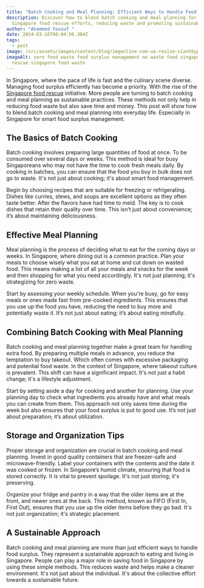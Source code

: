```yaml
---
title: "Batch Cooking and Meal Planning: Efficient Ways to Handle Food Surplus"
description: Discover how to blend batch cooking and meal planning for efficient
  Singapore food rescue efforts, reducing waste and promoting sustainability.
author: "Ahammed Yousuf "
date: 2024-03-16T06:04:56.304Z
tags:
  - post
image: /src/assets/images/content/blog/imgonline-com-ua-resize-s1anh5yppzbqluf1.jpg
imageAlt: zero food waste food surplus management no waste food singapore food
  rescue singapore food waste
---
```


In Singapore, where the pace of life is fast and the culinary scene diverse. Managing food surplus efficiently has become a priority. With the rise of the [Singapore food rescue](https://d2l.sg/) initiative. More people are turning to batch cooking and meal planning as sustainable practices. These methods not only help in reducing food waste but also save time and money. This post will show how to blend batch cooking and meal planning into everyday life. Especially in Singapore for smart food surplus management.

## The Basics of Batch Cooking

Batch cooking involves preparing large quantities of food at once. To be consumed over several days or weeks. This method is ideal for busy Singaporeans who may not have the time to cook fresh meals daily. By cooking in batches, you can ensure that the food you buy in bulk does not go to waste. It's not just about cooking; it's about smart food management.

Begin by choosing recipes that are suitable for freezing or refrigerating. Dishes like curries, stews, and soups are excellent options as they often taste better. After the flavors have had time to meld. The key is to cook dishes that retain their quality over time. This isn’t just about convenience; it’s about maintaining deliciousness.

## **Effective Meal Planning**

Meal planning is the process of deciding what to eat for the coming days or weeks. In Singapore, where dining out is a common practice. Plan your meals to choose wisely what you eat at home and cut down on wasted food. This means making a list of all your meals and snacks for the week and then shopping for what you need accordingly. It's not just planning; it's strategizing for zero waste.

Start by assessing your weekly schedule. When you're busy, go for easy meals or ones made fast from pre-cooked ingredients. This ensures that you use up the food you have, reducing the need to buy more and potentially waste it. It’s not just about eating; it’s about eating mindfully.

## Combining Batch Cooking with Meal Planning

Batch cooking and meal planning together make a great team for handling extra food. By preparing multiple meals in advance, you reduce the temptation to buy takeout. Which often comes with excessive packaging and potential food waste. In the context of Singapore, where takeout culture is prevalent. This shift can have a significant impact. It's not just a habit change; it's a lifestyle adjustment.

Start by setting aside a day for cooking and another for planning. Use your planning day to check what ingredients you already have and what meals you can create from them. This approach not only saves time during the week but also ensures that your food surplus is put to good use. It’s not just about preparation; it’s about utilization.

## Storage and Organization Tips

Proper storage and organization are crucial in batch cooking and meal planning. Invest in good quality containers that are freezer-safe and microwave-friendly. Label your containers with the contents and the date it was cooked or frozen. In Singapore’s humid climate, ensuring that food is stored correctly. It is vital to prevent spoilage. It's not just storing; it's preserving.

Organize your fridge and pantry in a way that the older items are at the front, and newer ones at the back. This method, known as FIFO (First In, First Out), ensures that you use up the older items before they go bad. It's not just organization; it's strategic placement.

## A Sustainable Approach

Batch cooking and meal planning are more than just efficient ways to handle food surplus. They represent a sustainable approach to eating and living in Singapore. People can play a major role in saving food in Singapore by using these simple methods. This reduces waste and helps make a cleaner environment. It's not just about the individual. It's about the collective effort towards a sustainable future.
